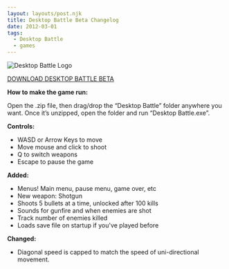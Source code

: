 ```yaml
---
layout: layouts/post.njk
title: Desktop Battle Beta Changelog
date: 2012-03-01
tags:
  - Desktop Battle
  - games
---
```


![Desktop Battle Logo](http://res.cloudinary.com/danieljost/image/upload/v1381813108/desktopbattle_rp5914.png)

[DOWNLOAD DESKTOP BATTLE BETA](http://pxlproductions.com/desktopbattle/Beta.zip)

**How to make the game run:**

Open the .zip file, then drag/drop the “Desktop Battle” folder anywhere you want. Once it’s unzipped, open the folder and run “Desktop Battle.exe”.

**Controls:**

* WASD or Arrow Keys to move
* Move mouse and click to shoot
* Q to switch weapons
* Escape to pause the game

**Added:**

* Menus! Main menu, pause menu, game over, etc
* New weapon: Shotgun
* Shoots 5 bullets at a time, unlocked after 100 kills
* Sounds for gunfire and when enemies are shot
* Track number of enemies killed
* Loads save file on startup if you've played before

**Changed:**

* Diagonal speed is capped to match the speed of uni-directional movement.
